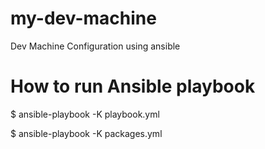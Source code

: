 # my-dev-machine
Dev Machine Configuration using ansible 

# How to run Ansible playbook
$ ansible-playbook -K playbook.yml

$ ansible-playbook -K packages.yml
